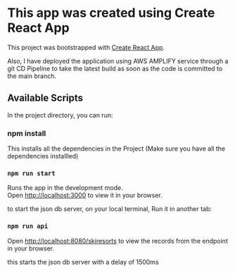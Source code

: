 # This app was created using Create React App

This project was bootstrapped with [Create React App](https://github.com/facebook/create-react-app).

Also, I have deployed the application using AWS AMPLIFY service through a git CD Pipeline to take the latest build as soon as the code is committed to the main branch.

## Available Scripts

In the project directory, you can run:

### npm install

This installs all the dependencies in the Project (Make sure you have all the dependencies installled)

### `npm run start`

Runs the app in the development mode.\
Open [http://localhost:3000](http://localhost:3000) to view it in your browser.

to start the json db server, on your local terminal, Run it in another tab:

### `npm run api`

Open [http://localhost:8080/skiresorts](http://localhost:8080/skiresorts) to view the records from the endpoint in your browser.

this starts the json db server with a delay of 1500ms
